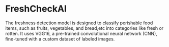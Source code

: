 # FreshCheckAI
The freshness detection model is designed to classify perishable food items, such as fruits, vegetables, and bread,etc into categories like fresh or rotten. It uses VGG16, a pre-trained convolutional neural network (CNN), fine-tuned with a custom dataset of labeled images. 
